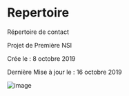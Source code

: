 # Repertoire
Répertoire de contact

Projet de Première NSI

Crée le : 8 octobre 2019

Dernière Mise à jour le : 16 octobre 2019

![image](https://github.com/AquaBx/Repertoire/assets/35542432/2ddff317-0f60-493d-b6e6-4131dcd4148a)

